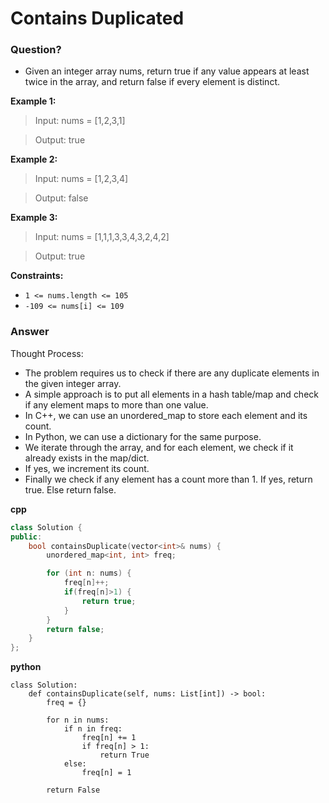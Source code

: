 # Contains Duplicated
### Question?
* Given an integer array nums, return true if any value appears at least twice in the array, and return false if every element is distinct.

**Example 1:**

> Input: nums = [1,2,3,1]

> Output: true

**Example 2:**

> Input: nums = [1,2,3,4]

> Output: false

**Example 3:**

> Input: nums = [1,1,1,3,3,4,3,2,4,2]

> Output: true
 

**Constraints:**

* ```1 <= nums.length <= 105```
* ```-109 <= nums[i] <= 109```

### Answer
Thought Process:

* The problem requires us to check if there are any duplicate elements in the given integer array.
* A simple approach is to put all elements in a hash table/map and check if any element maps to more than one value.
* In C++, we can use an unordered_map to store each element and its count.
* In Python, we can use a dictionary for the same purpose.
* We iterate through the array, and for each element, we check if it already exists in the map/dict.
* If yes, we increment its count.
* Finally we check if any element has a count more than 1. If yes, return true. Else return false.

**cpp**
```cpp
class Solution {
public:
    bool containsDuplicate(vector<int>& nums) {
        unordered_map<int, int> freq;

        for (int n: nums) {
            freq[n]++;
            if(freq[n]>1) {
                return true;
            }
        }
        return false;
    }
};
```
**python**
```python3
class Solution:
    def containsDuplicate(self, nums: List[int]) -> bool:
        freq = {}
        
        for n in nums:
            if n in freq:
                freq[n] += 1
                if freq[n] > 1:
                    return True
            else:
                freq[n] = 1
                
        return False
```



